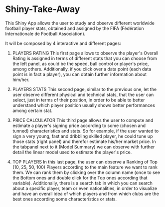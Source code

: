 # Shiny-Take-Away

This Shiny App allows the user to study and observe different worldwide football player stats, 
obtained and assigned by the FIFA (Fédération Internationale de Football Association).

It will be composed by 4 interactive and different pages:

  1. PLAYERS RATING
    This first page allows to observe the player's Overall Rating is assigned in terms of
    different stats that you can choose from the left panel, as could be the speed, 
    ball control or player's price, among others. 
    Additionally, if you click over a data point (each data point is in fact a player), you
    can obtain further information about him/her.
    
  2. PLAYERS STATS
    This second page, similar to the previous one, let the user observe different physical and technical
    stats, that the user can select, just in terms of their position, in order to be able to
    better understand which player position usually shows better performances among certain stat.
    
  3. PRICE CALCULATOR
    This third page allows the user to compute and estimate a player's signing price according
    to some (chosen and tunned) characteristics and stats. So for example, if the user wanted to sign
    a very young, fast and dribbling skilled player, he could tune up those stats (right panel) and
    therefor estimate his/her market price. In the tabpanel next to it (Model Summary) we can 
    observe with further detail the linear model used to estimate the player's price.
    
  4. TOP PLAYERS
    In this last page, the user can observe a Ranking of Top (10, 25, 50, 100) Players according to the main feature 
    we want to rank them. We can rank them by clicking over the column name (once to see the Bottom ones and double 
    click for the Top ones according that variable). Additionally, there is a search tab in which you can 
    search about a specific player, team or even nationalities, in order to visualize and have 
    an overall idea of which players and from which clubs are the best ones according some characteristics or 
    stats.
    
    
